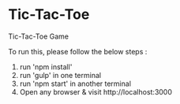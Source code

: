 # Tic-Tac-Toe
Tic-Tac-Toe Game

To run this, please follow the below steps :

1. run 'npm install'
2. run 'gulp' in one terminal
3. run 'npm start' in another terminal
4. Open any browser & visit http://localhost:3000 
